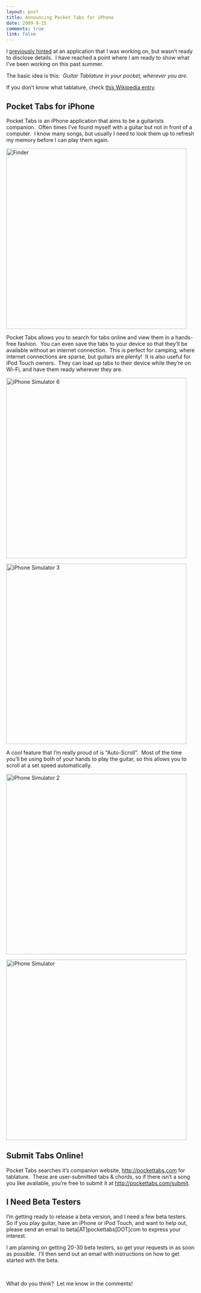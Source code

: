 ```yaml
--- 
layout: post
title: Announcing Pocket Tabs for iPhone
date: 2009-9-15
comments: true
link: false
---
```

<p>I <a href="http://flux88.com/blog/teaser-hellip/" target="_blank">previously hinted</a> at an application that I was working on, but wasn’t ready to disclose details.&#160; I have reached a point where I am ready to show what I’ve been working on this past summer.</p>  <p>The basic idea is this:&#160; <em>Guitar Tablature in your pocket, wherever you are</em>.&#160; </p>  <p>If you don’t know what tablature, check <a href="http://en.wikipedia.org/wiki/Tablature" target="_blank">this Wikipedia entry</a>.</p>  <h2>Pocket Tabs for iPhone</h2>  <p>Pocket Tabs is an iPhone application that aims to be a guitarists companion.&#160; Often times I’ve found myself with a guitar but not in front of a computer.&#160; I know many songs, but usually I need to look them up to refresh my memory before I can play them again.</p>  <p><a href="http://flux88.com/files/media/image/WindowsLiveWriter/AnnouncingPocketTabsforiPhone_A15/Finder_2.png" target="_blank"><img src="/images/Finder_thumb_.png" alt="Finder"  height="480"  /></a></p>  <p>Pocket Tabs allows you to search for tabs online and view them in a hands-free fashion.&#160; You can even save the tabs to your device so that they’ll be available without an internet connection.&#160; This is perfect for camping, where internet connections are sparse, but guitars are plenty!&#160; It is also useful for iPod Touch owners.&#160; They can load up tabs to their device while they’re on Wi-Fi, and have them ready wherever they are.</p>  <p><a href="http://flux88.com/files/media/image/WindowsLiveWriter/AnnouncingPocketTabsforiPhone_A15/iPhone%20Simulator%206_2.png"><img src="/images/iPhone%20Simulator%206_thumb__.png" alt="iPhone Simulator 6"  height="480"  /></a> </p>  <p><a href="http://flux88.com/files/media/image/WindowsLiveWriter/AnnouncingPocketTabsforiPhone_A15/iPhone%20Simulator%203_2.png"><img src="/images/iPhone%20Simulator%203_thumb_.png" alt="iPhone Simulator 3"  height="480"  /></a> </p>  <p>A cool feature that I’m really proud of is “Auto-Scroll”.&#160; Most of the time you’ll be using both of your hands to play the guitar, so this allows you to scroll at a set speed automatically.</p>  <p><a href="http://flux88.com/files/media/image/WindowsLiveWriter/AnnouncingPocketTabsforiPhone_A15/iPhone%20Simulator%202_2.png"><img src="/images/iPhone%20Simulator%202_thumb_.png" alt="iPhone Simulator 2"  height="480"  /></a> </p>  <p><a href="http://flux88.com/files/media/image/WindowsLiveWriter/AnnouncingPocketTabsforiPhone_A15/iPhone%20Simulator_4.png"><img src="/images/iPhone%20Simulator_thumb_1_.png" alt="iPhone Simulator"  height="480"  /></a> </p>  <h2>Submit Tabs Online!</h2>  <p>Pocket Tabs searches it’s companion website, <a href="http://pockettabs.com">http://pockettabs.com</a> for tablature.&#160; These are user-submitted tabs &amp; chords, so if there isn’t a song you like available, you’re free to submit it at <a href="http://pockettabs.com/submit">http://pockettabs.com/submit</a>.</p>  <h2>I Need Beta Testers</h2>  <p>I’m getting ready to release a beta version, and I need a few beta testers.&#160; So if you play guitar, have an iPhone or iPod Touch, and want to help out, please send an email to beta[AT]pockettabs[DOT]com to express your interest.</p>  <p>I am planning on getting 20-30 beta testers, so get your requests in as soon as possible.&#160; I’ll then send out an email with instructions on how to get started with the beta.</p>  <p>   <p></p>    <p></p>    <p></p>    <p></p>    <p></p>    <p>&#160;</p>    <p>What do you think?&#160; Let me know in the comments!</p></p>
